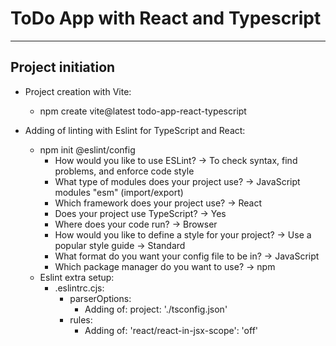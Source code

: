 # ToDo App with React and Typescript

---

## Project initiation
- Project creation with Vite:
  - npm create vite@latest todo-app-react-typescript

- Adding of linting with Eslint for TypeScript and React:
  - npm init @eslint/config
    - How would you like to use ESLint? -> To check syntax, find problems, and enforce code style
    - What type of modules does your project use? -> JavaScript modules "esm" (import/export)
    - Which framework does your project use? -> React
    - Does your project use TypeScript? -> Yes
    - Where does your code run? -> Browser
    - How would you like to define a style for your project? -> Use a popular style guide -> Standard
    - What format do you want your config file to be in? -> JavaScript
    - Which package manager do you want to use? -> npm
  - Eslint extra setup:
    - .eslintrc.cjs:
      - parserOptions:
        - Adding of: project: './tsconfig.json'
      - rules:
        - Adding of: 'react/react-in-jsx-scope': 'off'
